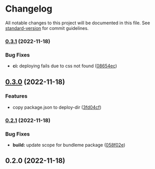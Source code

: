 # Changelog

All notable changes to this project will be documented in this file. See [standard-version](https://github.com/conventional-changelog/standard-version) for commit guidelines.

### [0.3.1](https://github.com/coon-js/bundleme/compare/v0.3.0...v0.3.1) (2022-11-18)


### Bug Fixes

* **ci:** deploying fails due to css not found ([08654ec](https://github.com/coon-js/bundleme/commit/08654ecad676e57fd61ea0070cf049261625ec1a))

## [0.3.0](https://github.com/coon-js/bundleme/compare/v0.2.1...v0.3.0) (2022-11-18)


### Features

* copy package.json to deploy-dir ([3fd04cf](https://github.com/coon-js/bundleme/commit/3fd04cf7ade77eea91809ac81f4099587fc2c61a))

### [0.2.1](https://github.com/coon-js/bundleme/compare/v0.2.0...v0.2.1) (2022-11-18)


### Bug Fixes

* **build:** update scope for bundleme package ([058f02e](https://github.com/coon-js/bundleme/commit/058f02ecac361e8fdbe4e800603bd775f46f604a))

## 0.2.0 (2022-11-18)

